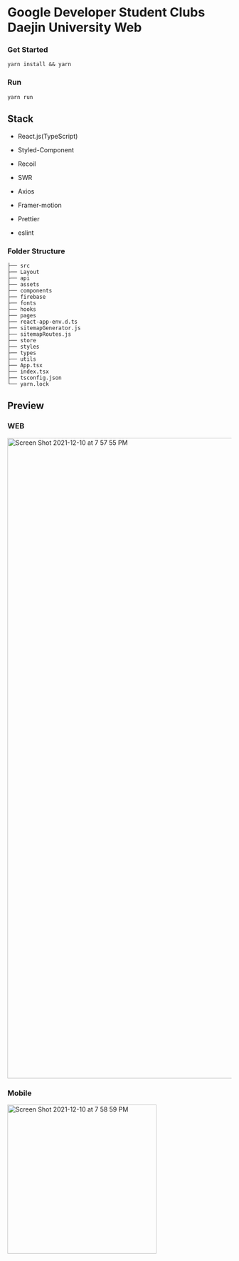 # Google Developer Student Clubs Daejin University Web

### Get Started
```angular2html
yarn install && yarn
```

### Run
```angular2html
yarn run
```

## Stack

- React.js(TypeScript)

- Styled-Component

- Recoil

- SWR

- Axios

- Framer-motion

- Prettier

- eslint 

### Folder Structure

```
├── src
├── Layout
├── api
├── assets
├── components
├── firebase
├── fonts
├── hooks
├── pages
├── react-app-env.d.ts
├── sitemapGenerator.js
├── sitemapRoutes.js
├── store
├── styles
├── types
├── utils
├── App.tsx
├── index.tsx
├── tsconfig.json
└── yarn.lock
```
## Preview

### WEB

<img width="1440" alt="Screen Shot 2021-12-10 at 7 57 55 PM" src="https://user-images.githubusercontent.com/61281239/145563400-395d4b5d-6e61-4bb3-a36b-a9a53b730938.png">

### Mobile

<img width="335" alt="Screen Shot 2021-12-10 at 7 58 59 PM" src="https://user-images.githubusercontent.com/61281239/145563562-a9c73e55-2ada-422f-8295-870650e4165f.png">
